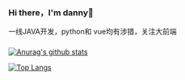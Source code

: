 ### Hi there，I'm danny👋

一线JAVA开发，python和 vue均有涉猎，关注大前端

 ### 

<!--
**danny1144/danny1144** is a ✨ _special_ ✨ repository because its `README.md` (this file) appears on your GitHub profile.

Here are some ideas to get you started:

- 🔭 I’m currently working on ...
- 🌱 I’m currently learning ...
- 👯 I’m looking to collaborate on ...
- 🤔 I’m looking for help with ...
- 💬 Ask me about ...
- 📫 How to reach me: ...
- 😄 Pronouns: ...
- ⚡ Fun fact: ...
-->
[![Anurag's github stats](https://github-readme-stats.vercel.app/api?username=danny1144&theme=dracula)](https://github.com/anuraghazra/github-readme-stats)
 
[![Top Langs](https://github-readme-stats.vercel.app/api/top-langs/?username=danny1144&theme=dracula&hide=javascript,html,c)](https://github.com/anuraghazra/github-readme-stats)

